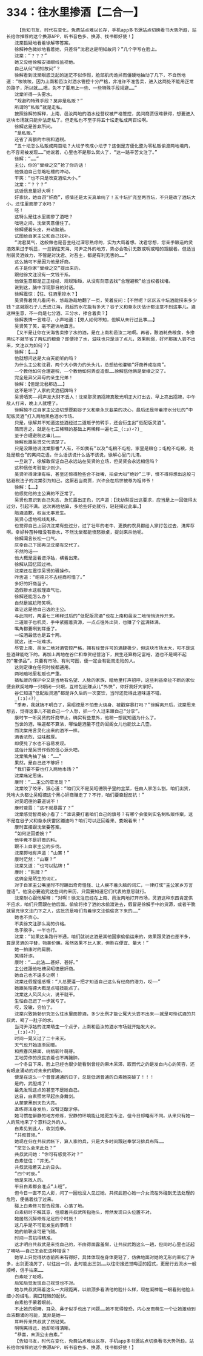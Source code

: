 # 334：往水里掺酒【二合一】
        【告知书友，时代在变化，免费站点难以长存，手机app多书源站点切换看书大势所趋，站长给你推荐的这个换源APP，听书音色多、换源、找书都好使！】
       沈棠狐疑地看着徐解等答案。
       徐解神色微妙地看着她，只差将“沈君这是明知故问？”几个字写在脸上。
       沈棠：“？？？”
       她又没给徐解安插眼线监视他。
       自己从何“明知故问”？
       徐解看到沈棠眼底泛起的迷茫不似作假，脸部肌肉诡异而僵硬地抽动了几下，不自然地道：“咳咳咳，因为上南和邑汝对酒水管控十分严格，非准许不准售卖，进入这两处不能用正常的路子，所以就……嗯，免不了要用上一些、一些特殊手段规避……”
       沈棠听得一头雾水。
       “规避旳特殊手段？莫非是私贩？”
       所谓的“私贩”就是走私。
       按照徐解的解释，上南、邑汝两地的酒水经营权被严格管控，民间商贾很难获得，想要进入这块市场就只能非法走私了。但走私也不至于将五十坛走私成两百坛啊。
       徐解这是答非所问。
       “是私贩。”
       还省了高额的市税和酒税。
       “五十坛怎么私贩成两百坛？大坛子改成小坛子？这倒是方便化整为零私贩偷渡两地境内，也不容易被发现……”她说着，心里也不是那么窝火了，“这一路辛苦文注了。”
       徐解：“……”
       主公，你的“棠棣之交”抢了你的话！
       他强迫自己忽略吐槽的冲动。
       干笑：“也不只是改变酒坛大小。”
       沈棠：“？？？”
       这话信息量好大啊！
       好家伙，她自诩“奸商”，感情还是太天真单纯了！五十坛扩充至两百坛，不只是改了酒坛大小，还往里面掺了水吗？
       呸！
       这特么是往水里面掺了酒吧？
       咄嗟之间，沈棠笑意僵住了。
       徐解硬着头皮，开动脑筋。
       试图给自家主公和自己找补。
       “沈君莫气，这般做也是吾主经过深思熟虑的，实为大局着想。沈君您想，您亲手酿造的灵酒效果过于明显，一旦销往天海、河尹之外的地方，势必会吸引无数或明或暗的觊觎者。但适当削弱灵酒效力，不管是对沈君、对吾主，都是有利无害的……”
       这么搞可不是因为他是奸商。
       点子是你家“棠棣之交”提出来的。
       跟他徐文注没有一文钱干系。
       他做生意都是正正经经、规规矩矩，从没有刻意去找“合理避税”给当权者找堵。
       说到这，脑中浮现那日的对话。
       徐解震惊：【往、往酒里掺水？】
       吴贤靠着凭几看闲书，悠哉游哉地翻了一页，笑着反问：【不然呢？区区五十坛酒能捞来多少钱？这就跟石子儿丢进江海，溅起的水花能有多大？谷子义和章永庆估计都注意不到这事儿。酒这种生意，不一向是七分酒、三分水，掺合着卖？】
       徐解表情一言难尽，小声地道：【旁人如何不知，但解从未行过此事……】
       吴贤笑了笑，毫不避讳地直言。
       【又不是让你在天海售卖掺了水的酒，是在上南和邑汝二地啊。再者，酿酒耗费粮食，多掺两坛不就节省了两坛的粮食？即便掺了水，滋味也只是淡了点儿，效果削弱，好坏那拨人尝不出来，文注以为如何？】
       徐解：【……】
       他就想问这是大白天能听的吗？
       为什么主公和沈君，两个大小势力的头头儿，总想给他灌输“奸商养成指南”。
       一个教他如何合理避税，一个教他如何弄虚造假……徐解信他俩是棠棣之交了。
       完全是异父异母的亲生兄弟！
       徐解：【但是沈君那边……】
       这不是坏了人家的灵酒招牌吗？
       吴贤哂笑——闷声发大财不丢人！沈棠那灵酒招牌真敢光明正大打出去，早上亮出招牌，中午敌人打来，晚上人就埋了。
       徐解拗不过自家主公迫切想要割谷子义和章永庆韭菜的决心，最后还是带着掺水分坛的“中配版灵酒”打入两地黑色酒水市场。
       只是，徐解并不知道这些酒经过二道贩子的转手，还会衍生出“低配版灵酒”。
       简而言之，就是在七三稀释的基础上再稀释一遍七三_(:з)∠?)_
       至于合理避税这事儿……
       徐解也跟吴贤交代清楚了。
       只是没跟他说沈棠那番“人有，不如我有”以及“屯粮不屯枪，家里是粮仓；屯枪不屯粮，处处是粮仓”的离间之语。什么话该说什么话不该说，徐解心里门儿清。
       一旦说了，徐解敢保证自己永远站在吴贤的立场，但吴贤会永远相信吗？
       这种信任考验能少则少。
       吴贤听得津津有味，甚至还惊得险些合不拢嘴，拍桌大叫“绝妙”二字，恨不得将想出这般刁钻避税法子的沈棠引为知己。这厮若当商贾，兴许会在后世被尊为祖师爷！
       徐解：【……】
       他感觉他的主公真的不正常了。
       吴贤也意识到自己失态，急忙露出正色，沉声道：【沈幼梨提出这要求，应当是上一回做得太过分，引起不满。这次再给结算，多给些好处就行，轻轻揭过此事。】
       陪酒道歉，权当无事发生。
       吴贤心虚地视线乱移。
       也觉得自己上回坑沈棠有些过分，过了壮年的老牛、更换的农具都给人家打包过去，清库存啊。幸好种苗种粮没有掺水，不然沈棠都能愤怒掀桌，提剑来杀他呢。
       徐解闻言长松一口气。
       庆幸自己下回再见沈棠有交代了。
       不然的话——
       他大概是竖着进浮姑，横着出来。
       徐解从回忆回过神。
       沈棠还在震惊吴贤的骚操作。
       咋舌道：“昭德兄不去经商可惜了。”
       多好的奸商苗子。
       造假掺水这般理直气壮。
       徐解还能怎么办？
       自然是尴尬陪笑啊。
       谁让这是他自己选的主公。
       与此同时，两遍七三稀释过后的“低配版灵酒“也在上南和邑汝二地悄悄流传开来。
       二道贩子也机灵，手中紧握着货源，一点点往外出货，也赚了个盆满钵满。
       嘴角都要咧到耳垂了。
       一坛酒最低也是五十两。
       就这，还一坛难求。
       尽管上南、邑汝二地对酒管控严格，拥有经营许可的酒肆极少，但这块市场太大，可不是这些酒肆能吃下的。再加上两地在谷仁和章贺经营治下，民生还算稳定富裕，酒也不是喝不起的“奢侈品”。只要有市场、有利可图，便一定会有铤而走险的人。
       这则定律在任何时候都通用。
       两地暗地里私贩也严重。
       搞私贩的保护伞又是当地有名望、人脉的家族，暗地里打声招呼，这些利益牵扯不断的家伙便会默契地睁一只眼闭一只眼，互相包庇赚点儿“外快”，你好我好大家好。
       谷仁知道“低配版灵酒”都是许久后的一次宴饮，当时还觉得此酒味道不错。
       _(:з)∠?)_
       “季寿，我就搞不明白了，吴昭德是不怕惹火烧身、被戳穿暴打吗？”徐解离开后，沈棠思来想去，觉得这事儿不能自己一个人愁，抓一个人过来跟自己“分享”。
       康时乍一听吴贤的奸商举止，确实有些意外，他稍一想就知道为什么了。
       当世的酒，味道都不算浓，哪怕是酒量不佳的闺阁女儿也能饮上几壶。
       而沈棠用言灵化出来的酒不一样。
       酒香浓烈，滋味醇厚。
       即便兑了水也不容易发现。
       这估计是吴贤作假的信心源头吧。
       沈棠嘴角抽了抽：“……”
       果然，是自己还不够奸！
       “我们要不要也打入两地市场？”
       沈棠痛定思痛。
       康时：“……主公的意思是？”
       沈棠咬了咬牙，狠心道：“咱们又不是吴昭德院子里的韭菜，任由人家怎么割。咱们出货，凭啥大头都让吴昭德这个黑心奸商赚走了？不行，咱们要奋起反抗！”
       对吴昭德的霸道说不！
       康时蹙眉：“这不就暴露了？”
       沈棠感觉智商被小看了：“谁说要打着咱们自己的旗号？有哪个会傻到实名制私贩作案，这不是在谷子义和章永庆雷区蹦迪吗？咱们可以迂回着来、委婉着来！”
       康时直接跟沈棠要答案。
       “如何迂回委婉？”
       他毕竟不是奸商的料。
       跟不上自家主公的步伐。
       沈棠掷地有声道：“山寨！”
       康时茫然：“山寨？”
       沈棠又道：“也可以贴牌！”
       康时：“贴牌？”
       这俩全是陌生的词汇。
       对于自家主公嘴里时不时蹦出奇奇怪怪、让人摸不着头脑的词汇，一律打成“主公家乡方言俚语”。他没必要追究这些词的来历，只需要知道它们代表的意思就行。
       沈棠耐心跟他解释：“对啊！徐文注已经在上南、邑汝两地打开市场，灵酒这种东西肯定供不应求，咱们只需跟在他后面，偷偷将掺了酒的水偷渡进去，假冒是徐解手中的货源，或者干脆就冒充徐文注门下之人，这批货是咱们背着徐文注偷偷贪下来的……”
       她也不贪心。
       不卖徐文注那么高的价格。
       急于脱手，一半也行。
       沈棠：“如果这条路行不通，咱们就说这酒是其他国家偷偷运来的，效果跟灵酒也差不多，算是灵酒的平替，物美价廉。虽然效果不比人家，但胜在便宜、量大！”
       她一拍康时的肩膀。
       笑得奸诈。
       康时：“……此法……甚好、甚好。”
       主公还跟他吐槽吴昭德是奸商。
       她自己也不遑多让啊！
       沈棠还假惺惺感慨：“人总要逼一把才知道自己这么有经商的潜力，哎——”
       她跟吴昭德大概是点错技能点了。
       沈棠这人风风火火，说干就干。
       生怕自己迟了一步就亏了。
       哎，没辙，穷怕了。
       沈棠兴致勃勃研究怎么往水里面掺酒，多少比例才能让冤大头尝不出来——就是可怜试酒的共叔武，喝了一肚子的水。
       当河尹浮姑的沈棠萌生一个点子，上南和邑汝的酒水市场就开始发大水。
       _(:з)∠?)_
       时间一晃又过了二十来天。
       天气也开始逐渐回暖。
       和煦春风拂面，树梢新叶萌芽。
       工地劳作的庶民衣着也不再臃肿。
       一个冬日下来，脸上已经也很少能看到曾经的麻木呆滞，取而代之的是发自内心的笑容，还有眼底涌动的对未来的期盼。
       便是在这么一个普普通通的日子，总是低调普通的白素她突破了！！！
       是的，武胆成了！
       最先发现这点的甚至不是她自己。
       这日，白素照常早起热身舞剑。
       从蒙蒙黑到天色大亮。
       直练得浑身发热，双臂泛酸才停。
       她习惯在僻静的地方修炼，安静的环境能让她更加专注，但今日却略有不同。从来只有她一人的荒地来了个意料之外的人。
       白素见到此人，收剑抱拳。
       “共叔首领。”
       她现在归在共叔武帐下，算人家的兵，只是大多时间跟赵奉学习排兵布阵……
       “您怎么会来此处？”
       共叔武问她：“你可有感觉不对？”
       白素怔住：“并无。”
       共叔武指着天上的日头。
       “四个时辰。”
       他是来找人的。
       平日白素都会准点“上班”。
       但今日一直不见人影，问了一圈也没人见过她，共叔武担心她一介女流在外碰到无法处理的危险，便循着找了过来。
       碰上白素修习暂告段落，心落了地。
       白素初时不解其意，但顺着共叔武所指抬头，愕然发现日头位置不对。
       她居然沉醉修炼足足四个时辰！
       这几乎是不可能发生的事情！
       她的前职业可是飞贼。
       时间一贯掐得精准。
       这才明白共叔武是来找自己的，不由得面露羞惭，让共叔武跑这么一趟，但同时心里也泛起了嘀咕——自己怎会犯这种错误？
       她早上只觉得状态前所未有得好，具体体现在身体更轻了，仿佛地面对她的无形约束松了许多，出剑更凌厉了，以往出一剑，此时能出三剑……以往衔接还觉晦涩的招式，更是行云流水一般顺畅，信手拈来……
       白素眨了眨眼。
       后知后觉发现自己视觉也不对。
       她与共叔武隔着这么一大段距离，以前顶多看清他的脸什么样，现在凝神能一眼看到他脸上细小的绒毛，胸口轻微的起伏。
       白素抬手蒙着眼前。
       不止她的眼睛，耳朵、鼻子似乎也出了问题……她不觉得惶恐，内心反而萌生一个让她激动到血液翻涌的可能，莫非是她——
       耳畔传来共叔武了然轻笑。
       明明离得远，她却听得清晰。
       “恭喜，末流公士白素。”
       【告知书友，时代在变化，免费站点难以长存，手机app多书源站点切换看书大势所趋，站长给你推荐的这个换源APP，听书音色多、换源、找书都好使！】